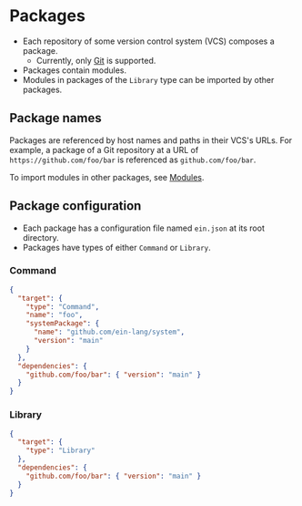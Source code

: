 # Packages

- Each repository of some version control system (VCS) composes a package.
  - Currently, only [Git](https://git-scm.com/) is supported.
- Packages contain modules.
- Modules in packages of the `Library` type can be imported by other packages.

## Package names

Packages are referenced by host names and paths in their VCS's URLs. For example, a package of a Git repository at a URL of `https://github.com/foo/bar` is referenced as `github.com/foo/bar`.

To import modules in other packages, see [Modules](modules.md).

## Package configuration

- Each package has a configuration file named `ein.json` at its root directory.
- Packages have types of either `Command` or `Library`.

### Command

```json
{
  "target": {
    "type": "Command",
    "name": "foo",
    "systemPackage": {
      "name": "github.com/ein-lang/system",
      "version": "main"
    }
  },
  "dependencies": {
    "github.com/foo/bar": { "version": "main" }
  }
}
```

### Library

```json
{
  "target": {
    "type": "Library"
  },
  "dependencies": {
    "github.com/foo/bar": { "version": "main" }
  }
}
```
